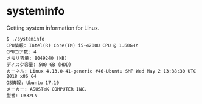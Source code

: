 # systeminfo

Getting system information for Linux.

```console
$ ./systeminfo
CPU情報: Intel(R) Core(TM) i5-4200U CPU @ 1.60GHz
CPUコア数: 4
メモリ容量: 8049240 (kB)
ディスク容量: 500 GB (HDD)
カーネル: Linux 4.13.0-41-generic #46-Ubuntu SMP Wed May 2 13:38:30 UTC 2018 x86_64
OS情報: Ubuntu 17.10
メーカー: ASUSTeK COMPUTER INC.
型番: UX32LN
```
